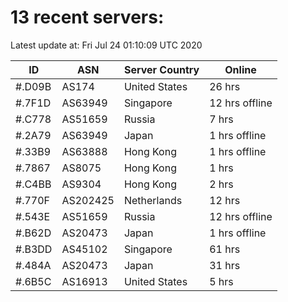 # 13 recent servers:

Latest update at: Fri Jul 24 01:10:09 UTC 2020

| ID | ASN | Server Country | Online |
| -- | --- | -------------- | ------ |
| #.D09B | AS174 | United States | 26 hrs |
| #.7F1D | AS63949 | Singapore | 12 hrs offline |
| #.C778 | AS51659 | Russia | 7 hrs |
| #.2A79 | AS63949 | Japan | 1 hrs offline |
| #.33B9 | AS63888 | Hong Kong | 1 hrs offline |
| #.7867 | AS8075 | Hong Kong | 1 hrs |
| #.C4BB | AS9304 | Hong Kong | 2 hrs |
| #.770F | AS202425 | Netherlands | 12 hrs |
| #.543E | AS51659 | Russia | 12 hrs offline |
| #.B62D | AS20473 | Japan | 1 hrs offline |
| #.B3DD | AS45102 | Singapore | 61 hrs |
| #.484A | AS20473 | Japan | 31 hrs |
| #.6B5C | AS16913 | United States | 5 hrs |

